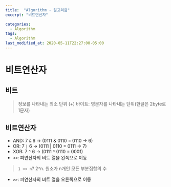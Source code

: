 ```yaml
---
title:  "Algorithm - 알고리즘"
excerpt: "비트연산자"

categories:
  - Algorithm
tags:
  - Algorithm
last_modified_at: 2020-05-11T22:27:00-05:00
---
```


# 비트연산자

## 비트
> 정보를 나타내는 최소 단위
> (+) 바이트: 영문자를 나타내는 단위(한글은 2byte로 1문자)

## 비트연산자
- AND: 7 `&` 6 → (0111 & 0110 = 0110 → 6)
- OR: 7 `|` 6 → (0111 | 0110 = 0111 → 7)
- XOR: 7 `^` 6 → (0111 ^ 0110 = 0001)
- `<<`: 피연산자의 비트 열을 왼쪽으로 이동
 > `1 << n`?
 >  2^n. 원소가 n개인 모든 부분집합의 수
- `>>`: 피연산자의 비트 열을 오른쪽으로 이동

